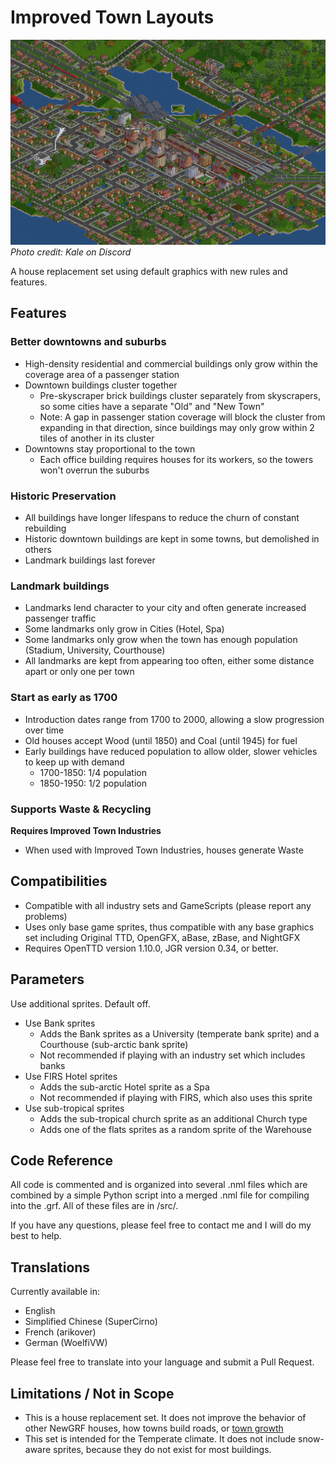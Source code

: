 # Improved Town Layouts

![Photo credit: Kale on Discord](docs/itl_kale.png)
_Photo credit: Kale on Discord_

A house replacement set using default graphics with new rules and features.

## Features
### Better downtowns and suburbs
- High-density residential and commercial buildings only grow within the coverage area of a passenger station
- Downtown buildings cluster together
  - Pre-skyscraper brick buildings cluster separately from skyscrapers, so some cities have a separate "Old" and "New Town"
  - Note: A gap in passenger station coverage will block the cluster from expanding in that direction, since buildings may only grow within 2 tiles of another in its cluster
- Downtowns stay proportional to the town
  - Each office building requires houses for its workers, so the towers won't overrun the suburbs

### Historic Preservation
- All buildings have longer lifespans to reduce the churn of constant rebuilding
- Historic downtown buildings are kept in some towns, but demolished in others
- Landmark buildings last forever

### Landmark buildings
- Landmarks lend character to your city and often generate increased passenger traffic
- Some landmarks only grow in Cities (Hotel, Spa)
- Some landmarks only grow when the town has enough population (Stadium, University, Courthouse)
- All landmarks are kept from appearing too often, either some distance apart or only one per town

### Start as early as 1700
- Introduction dates range from 1700 to 2000, allowing a slow progression over time
- Old houses accept Wood (until 1850) and Coal (until 1945) for fuel
- Early buildings have reduced population to allow older, slower vehicles to keep up with demand
  - 1700-1850: 1/4 population
  - 1850-1950: 1/2 population

### Supports Waste & Recycling
**Requires Improved Town Industries**
- When used with Improved Town Industries, houses generate Waste

## Compatibilities
- Compatible with all industry sets and GameScripts (please report any problems)
- Uses only base game sprites, thus compatible with any base graphics set including Original TTD, OpenGFX, aBase, zBase, and NightGFX
- Requires OpenTTD version 1.10.0, JGR version 0.34, or better.

## Parameters
Use additional sprites. Default off.
- Use Bank sprites
  - Adds the Bank sprites as a University (temperate bank sprite) and a Courthouse (sub-arctic bank sprite)
  - Not recommended if playing with an industry set which includes banks
- Use FIRS Hotel sprites
  - Adds the sub-arctic Hotel sprite as a Spa
  - Not recommended if playing with FIRS, which also uses this sprite
- Use sub-tropical sprites
  - Adds the sub-tropical church sprite as an additional Church type
  - Adds one of the flats sprites as a random sprite of the Warehouse

## Code Reference
All code is commented and is organized into several .nml files which are combined by a simple Python script into a merged .nml file for compiling into the .grf. All of these files are in /src/.

If you have any questions, please feel free to contact me and I will do my best to help.

## Translations
Currently available in:
- English
- Simplified Chinese (SuperCirno)
- French (arikover)
- German (WoelfiVW)

Please feel free to translate into your language and submit a Pull Request.

## Limitations / Not in Scope
- This is a house replacement set. It does not improve the behavior of other NewGRF houses, how towns build roads, or [town growth](https://wiki.openttd.org/en/Manual/Towns#town-growth)
- This set is intended for the Temperate climate. It does not include snow-aware sprites, because they do not exist for most buildings.
